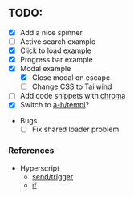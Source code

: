 ## TODO:
* [x] Add a nice spinner
* [ ] Active search example
* [x] Click to load example
* [x] Progress bar example
* [x] Modal example
  * [x] Close modal on escape
  * [ ] Change CSS to Tailwind
* [ ] Add code snippets with [chroma](https://github.com/alecthomas/chroma#the-html-formatter)
* [x] Switch to [a-h/templ](https://github.com/a-h/templ)?

* Bugs
  * [ ] Fix shared loader problem

### References
* Hyperscript 
  * [send/trigger](https://hyperscript.org/commands/send/)
  * [if](https://hyperscript.org/commands/if/)